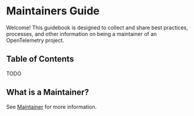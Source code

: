 # Maintainers Guide

Welcome! This guidebook is designed to collect and share best practices,
processes, and other information on being a maintainer of an OpenTelemetry
project.

## Table of Contents

TODO

## What is a Maintainer?

See [Maintainer](../contributor/membership.md) for more information.
